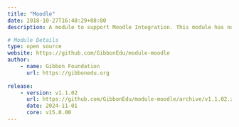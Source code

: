 ```yaml
---
title: "Moodle"
date: 2018-10-27T16:40:29+08:00
description: A module to support Moodle Integration. This module has no actions and is not seen by users, it just alters the database.

# Module Details
type: open source
website: https://github.com/GibbonEdu/module-moodle
author: 
    - name: Gibbon Foundation
      url: https://gibbonedu.org
    
release: 
    - version: v1.1.02
      url: https://github.com/GibbonEdu/module-moodle/archive/v1.1.02.zip
      date: 2024-11-01
      core: v15.0.00
---
```


